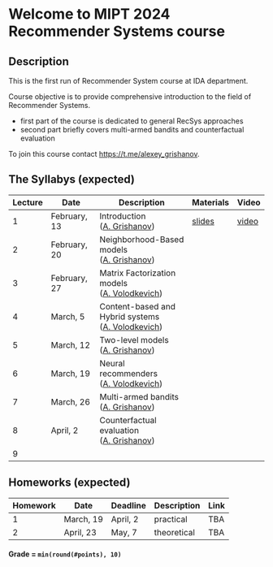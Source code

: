 # Welcome to MIPT 2024 Recommender Systems course

## Description
This is the first run of Recommender System course at IDA department.

Course objective is to provide comprehensive introduction to the field of Recommender Systems.

- first part of the course is dedicated to general RecSys approaches
- second part briefly covers multi-armed bandits and counterfactual evaluation

To join this course contact https://t.me/alexey_grishanov.

## The Syllabys (expected)

| Lecture | Date | Description | Materials                                                              | Video                                                 |
|---------|------|-------------|---------------------------------------------------------------------|-------------------------------------------------------|
| 1 | February, 13 | Introduction <br /> ([A. Grishanov](https://github.com/shashist)) | [slides](week_01_introduction/rs_lecture01.pdf) | [video](https://youtube.com/live/OhfNF8bwc80) |
| 2 | February, 20 | Neighborhood-Based models <br /> ([A. Grishanov](https://github.com/shashist)) |  |  |
| 3 | February, 27 | Matrix Factorization models <br /> ([A. Volodkevich](https://github.com/monkey0head)) |  |  |
| 4 | March, 5     | Content-based and Hybrid systems <br /> ([A. Volodkevich](https://github.com/monkey0head)) |  |  |
| 5 | March, 12    | Two-level models <br /> ([A. Grishanov](https://github.com/shashist)) |  |  |
| 6 | March, 19    | Neural recommenders <br /> ([A. Volodkevich](https://github.com/monkey0head)) |  |  |
| 7 | March, 26    | Multi-armed bandits <br /> ([A. Grishanov](https://github.com/shashist)) |  |  |
| 8 | April, 2     | Counterfactual evaluation <br /> ([A. Grishanov](https://github.com/shashist)) |  |  |
| 9 |              |  |  |  |



## Homeworks (expected)

| Homework | Date       | Deadline          | Description | Link                                  |
|---------|------------|-------------------|--------|---------------------------------------|
| 1 | March, 19 | April, 2 | practical | TBA |
| 2 | April, 23 | May, 7 | theoretical | TBA |

#### Grade = `min(round(#points), 10)`
